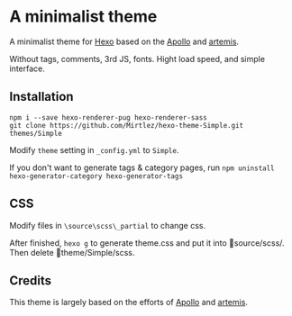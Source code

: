 # A minimalist theme

A minimalist theme for [Hexo](http://hexo.io/) based on the [Apollo](https://github.com/pinggod/hexo-theme-apollo) and [artemis](https://github.com/Dreyer/hexo-theme-artemis).

Without tags, comments, 3rd JS, fonts. Hight load speed, and simple interface.

## Installation

```
npm i --save hexo-renderer-pug hexo-renderer-sass
git clone https://github.com/Mirtlez/hexo-theme-Simple.git themes/Simple
```
Modify `theme` setting in `_config.yml` to `Simple`.

If you don't want to generate tags & category pages, run `npm uninstall hexo-generator-category hexo-generator-tags`

## CSS

Modify files in `\source\scss\_partial` to change css.

After finished, `hexo g` to generate theme.css and put it into 📂source/scss/. Then delete 📂theme/Simple/scss.

## Credits

This theme is largely based on the efforts of  [Apollo](https://github.com/pinggod/hexo-theme-apollo) and [artemis](https://github.com/Dreyer/hexo-theme-artemis).
